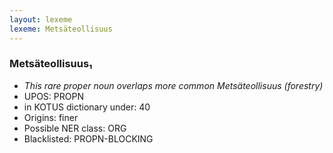 ```yaml
---
layout: lexeme
lexeme: Metsäteollisuus
---
```


###  Metsäteollisuus₁

* _This rare proper noun overlaps more common *Metsäteollisuus* (forestry)_
* UPOS:  PROPN
* in KOTUS dictionary under:  40
* Origins: finer 
* Possible NER class:  ORG
* Blacklisted:  PROPN-BLOCKING

